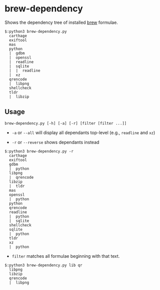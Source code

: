 brew-dependency
===============

Shows the dependency tree of installed [brew][1] formulae.

```
$:python3 brew-dependency.py
  carthage
  exiftool
  mas
  python
  |  gdbm
  |  openssl
  |  readline
  |  sqlite
  |  |  readline
  |  xz
  qrencode
  |  libpng
  shellcheck
  tldr
  |  libzip
```

Usage
-----
`brew-dependency.py [-h] [-a] [-r] [filter [filter ...]]`

- `-a` or `--all` will display all dependants top-level (e.g., `readline` and `xz`)

- `-r` or `--reverse` shows dependants instead

```
$:python3 brew-dependency.py -r
  carthage
  exiftool
  gdbm
  |  python
  libpng
  |  qrencode
  libzip
  |  tldr
  mas
  openssl
  |  python
  python
  qrencode
  readline
  |  python
  |  sqlite
  shellcheck
  sqlite
  |  python
  tldr
  xz
  |  python
```

- `filter` matches all formulae beginning with that text.

```
$:python3 brew-dependency.py lib qr
  libpng
  libzip
  qrencode
  |  libpng
```


[1]: https://github.com/Homebrew/brew